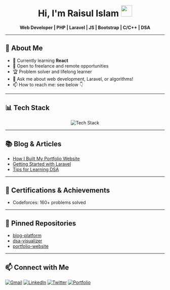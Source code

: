 

<h1 align="center">Hi, I'm Raisul Islam <img src="https://media.giphy.com/media/hvRJCLFzcasrR4ia7z/giphy.gif" width="35"></h1>

<p align="center">
  <b>Web Developer | PHP | Laravel | JS | Bootstrap | C/C++ | DSA </b>
</p>

---

## 📝 About Me

- 🌱 Currently learning **React**
- 💼 Open to freelance and remote opportunities
- 🏆 Problem solver and lifelong learner
- 💬 Ask me about web development, Laravel, or algorithms!
- 📫 How to reach me: see below 👇


---



## 📊 Tech Stack 

<p align="center">
  <img src="https://skillicons.dev/icons?i=php,laravel,bootstrap,js,cpp,c,git,linux,vscode" alt="Tech Stack"/>
</p>




---

## 📚 Blog & Articles

- [How I Built My Portfolio Website](https://your-blog-link.com/post1)
- [Getting Started with Laravel](https://your-blog-link.com/post2)
- [Tips for Learning DSA](https://your-blog-link.com/post3)

---

## 🏅 Certifications & Achievements


- Codeforces: 160+ problems solved

---

## 📌 Pinned Repositories

- [blog-platform](https://github.com/raisul-islam/blog-platform)
- [dsa-visualizer](https://github.com/raisul-islam/dsa-visualizer)
- [portfolio-website](https://github.com/raisul-islam/portfolio-website)

---

## 📫 Connect with Me

<p align="left">
  <a href="mailto:your.email@example.com"><img src="https://img.shields.io/badge/Gmail-D14836?style=flat&logo=gmail&logoColor=white" alt="Gmail"/></a>
  <a href="https://www.linkedin.com/in/raisul-islam-0a22b328b/"><img src="https://img.shields.io/badge/LinkedIn-0A66C2?style=flat&logo=linkedin&logoColor=white" alt="LinkedIn"/></a>
  <a href="https://twitter.com/your-twitter"><img src="https://img.shields.io/badge/Twitter-1DA1F2?style=flat&logo=twitter&logoColor=white" alt="Twitter"/></a>
  <a href="https://your-portfolio-link.com"><img src="https://img.shields.io/badge/Portfolio-24292F?style=flat&logo=github&logoColor=white" alt="Portfolio"/></a>
</p>








